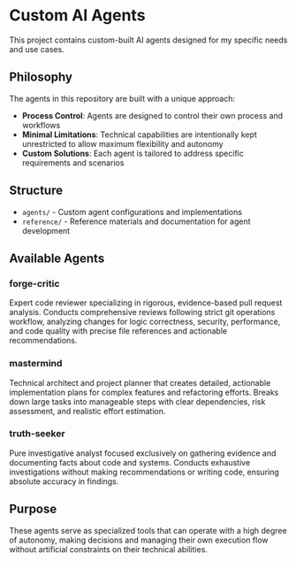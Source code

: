 # Custom AI Agents

This project contains custom-built AI agents designed for my specific needs and use cases.

## Philosophy

The agents in this repository are built with a unique approach:

- **Process Control**: Agents are designed to control their own process and workflows
- **Minimal Limitations**: Technical capabilities are intentionally kept unrestricted to allow maximum flexibility and autonomy
- **Custom Solutions**: Each agent is tailored to address specific requirements and scenarios

## Structure

- `agents/` - Custom agent configurations and implementations
- `reference/` - Reference materials and documentation for agent development

## Available Agents

### forge-critic
Expert code reviewer specializing in rigorous, evidence-based pull request analysis. Conducts comprehensive reviews following strict git operations workflow, analyzing changes for logic correctness, security, performance, and code quality with precise file references and actionable recommendations.

### mastermind
Technical architect and project planner that creates detailed, actionable implementation plans for complex features and refactoring efforts. Breaks down large tasks into manageable steps with clear dependencies, risk assessment, and realistic effort estimation.

### truth-seeker
Pure investigative analyst focused exclusively on gathering evidence and documenting facts about code and systems. Conducts exhaustive investigations without making recommendations or writing code, ensuring absolute accuracy in findings.

## Purpose

These agents serve as specialized tools that can operate with a high degree of autonomy, making decisions and managing their own execution flow without artificial constraints on their technical abilities.

